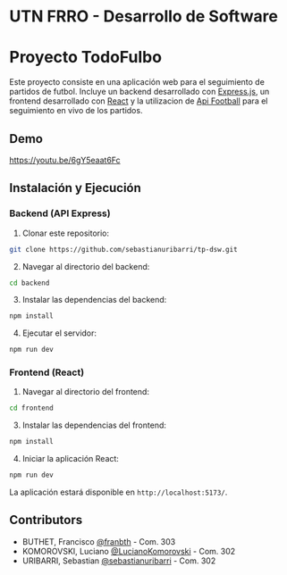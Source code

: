 # UTN FRRO - Desarrollo de Software

# Proyecto TodoFulbo

Este proyecto consiste en una aplicación web para el seguimiento de partidos de futbol. Incluye un backend desarrollado con [Express.js](https://expressjs.com/en/5x/api.html), un frontend desarrollado con [React](https://es.react.dev/) y la utilizacion de [Api Football](https://www.api-football.com/documentation-v3) para el seguimiento en vivo de los partidos.

## Demo

https://youtu.be/6gY5eaat6Fc

## Instalación y Ejecución

### Backend (API Express)

1. Clonar este repositorio:

```bash
git clone https://github.com/sebastianuribarri/tp-dsw.git
```

2. Navegar al directorio del backend:

```bash
cd backend
```

3. Instalar las dependencias del backend:

```bash
npm install
```

4. Ejecutar el servidor:

```bash
npm run dev
```

### Frontend (React)

1. Navegar al directorio del frontend:

```bash
cd frontend
```

3. Instalar las dependencias del frontend:

```bash
npm install
```

4. Iniciar la aplicación React:

```bash
npm run dev
```

La aplicación estará disponible en `http://localhost:5173/`.

## Contributors

- BUTHET, Francisco [@franbth](https://github.com/franbth) - Com. 303
- KOMOROVSKI, Luciano [@LucianoKomorovski](https://github.com/LucianoKomorovski) - Com. 302
- URIBARRI, Sebastian [@sebastianuribarri](https://github.com/sebastianuribarri) - Com. 302
